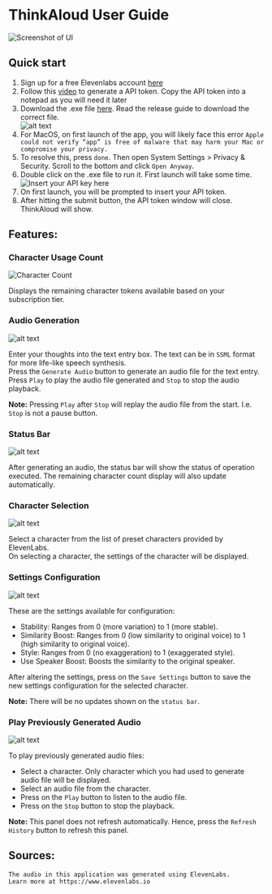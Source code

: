 # ThinkAloud User Guide

![Screenshot of UI](./images/UI.png)

## Quick start
1. Sign up for a free Elevenlabs account [here](https://elevenlabs.io/app/sign-up)
1. Follow this [video](https://www.youtube.com/watch?v=BqJyiNFE9pA) to generate a API token. Copy the API token into a notepad as you will need it later
1. Download the .exe file [here](https://github.com/TY1Fan/Python-TTS-App/releases). Read the release guide to download the correct file.\
![alt text](<./images/mac_issue.png>)
1. For MacOS, on first launch of the app, you will likely face this error `Apple could not verify “app” is free of malware that may harm your Mac or compromise your privacy.`
1. To resolve this, press `done`. Then open System Settings > Privacy & Security. Scroll to the bottom and click `Open Anyway`.
1. Double click on the .exe file to run it. First launch will take some time.\
![Insert your API key here](./images/api.png)
1. On first launch, you will be prompted to insert your API token.
1. After hitting the submit button, the API token window will close. ThinkAloud will show.

## Features:

### Character Usage Count
![Character Count](./images/char_count.png)

Displays the remaining character tokens available based on your subscription tier.

### Audio Generation
![alt text](./images/text_entry.png)

Enter your thoughts into the text entry box. The text can be in `SSML` format for more life-like speech synthesis.\
Press the `Generate Audio` button to generate an audio file for the text entry.\
Press `Play` to play the audio file generated and `Stop` to stop the audio playback.

**Note:** Pressing `Play` after `Stop` will replay the audio file from the start. I.e. `Stop` is not a pause button.

### Status Bar
![alt text](./images/status.png)

After generating an audio, the status bar will show the status of operation executed. The remaining character count display will also update automatically.

### Character Selection
![alt text](./images/char.png)

Select a character from the list of preset characters provided by ElevenLabs.\
On selecting a character, the settings of the character will be displayed.

### Settings Configuration
![alt text](./images/config.png)

These are the settings available for configuration:
- Stability: Ranges from 0 (more variation) to 1 (more stable).
- Similarity Boost: Ranges from 0 (low similarity to original voice) to 1 (high similarity to original voice).
- Style: Ranges from 0 (no exaggeration) to 1 (exaggerated style).
- Use Speaker Boost: Boosts the similarity to the original speaker. 

After altering the settings, press on the `Save Settings` button to save the new settings configuration for the selected character.

**Note:** There will be no updates shown on the `status bar`.

### Play Previously Generated Audio
![alt text](./images/history.png)

To play previously generated audio files:
- Select a character. Only character which you had used to generate audio file will be displayed.
- Select an audio file from the character.
- Press on the `Play` button to listen to the audio file.
- Press on the `Stop` button to stop the playback.

**Note:** This panel does not refresh automatically. Hence, press the `Refresh History` button to refresh this panel.

## Sources:
```
The audio in this application was generated using ElevenLabs.
Learn more at https://www.elevenlabs.io
``` 